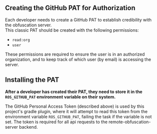## Creating the GitHub PAT for Authorization
Each developer needs to create a GitHub PAT to establish credibility with the obfuscation server.  
This classic PAT should be created with the following permissions:
- `read:org`
- `user`

These permissions are required to ensure the user is in an authorized organization, and to keep track of which user (by email) is accessing the server.

## Installing the PAT

**After a developer has created their PAT, they need to store it in the `ROS_GITHUB_PAT` environment variable on their system.**  

The GitHub Personal Access Token (described above) is used by this project's gradle plugin, where it will attempt to read this token from the environment variable `ROS_GITHUB_PAT`, failing the task if the variable is not set. The token is required for all api requests to the remote-obfuscation-server backend.
